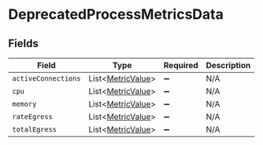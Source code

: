# DeprecatedProcessMetricsData


## Fields

| Field                                                    | Type                                                     | Required                                                 | Description                                              |
| -------------------------------------------------------- | -------------------------------------------------------- | -------------------------------------------------------- | -------------------------------------------------------- |
| `activeConnections`                                      | List\<[MetricValue](../../models/shared/MetricValue.md)> | :heavy_minus_sign:                                       | N/A                                                      |
| `cpu`                                                    | List\<[MetricValue](../../models/shared/MetricValue.md)> | :heavy_minus_sign:                                       | N/A                                                      |
| `memory`                                                 | List\<[MetricValue](../../models/shared/MetricValue.md)> | :heavy_minus_sign:                                       | N/A                                                      |
| `rateEgress`                                             | List\<[MetricValue](../../models/shared/MetricValue.md)> | :heavy_minus_sign:                                       | N/A                                                      |
| `totalEgress`                                            | List\<[MetricValue](../../models/shared/MetricValue.md)> | :heavy_minus_sign:                                       | N/A                                                      |